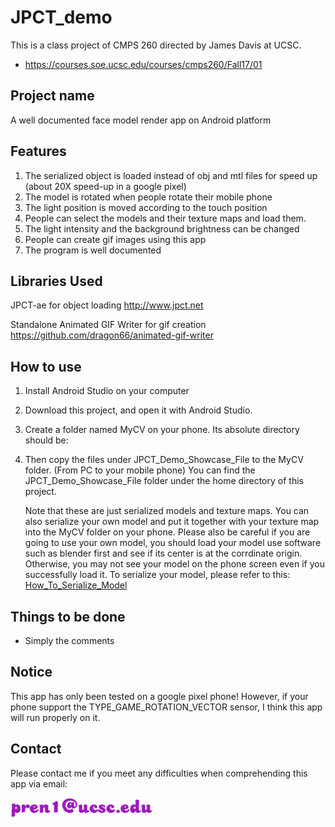 # JPCT_demo
This is a class project of CMPS 260 directed by James Davis at UCSC.
- https://courses.soe.ucsc.edu/courses/cmps260/Fall17/01
## Project name
A well documented face model render app on Android platform
## Features
1. The serialized object is loaded instead of obj and mtl files for speed up (about 20X speed-up in a google pixel)
2. The model is rotated when people rotate their mobile phone
3. The light position is moved according to the touch position
4. People can select the models and their texture maps and load them.
5. The light intensity and the background brightness can be changed
6. People can create gif images using this app
7. The program is well documented
## Libraries Used
JPCT-ae for object loading
http://www.jpct.net

Standalone Animated GIF Writer for gif creation
https://github.com/dragon66/animated-gif-writer
## How to use
1. Install Android Studio on your computer
2. Download this project, and open it with Android Studio.
3. Create a folder named MyCV on your phone. Its absolute directory should be:

4. Then copy the files under JPCT_Demo_Showcase_File to the MyCV folder. (From PC to your mobile phone) You can find the JPCT_Demo_Showcase_File folder under the home directory of this project.

   Note that these are just serialized models and texture maps. You can also serialize your own model and put it together with your texture map into the MyCV folder on your phone.
   Please also be careful if you are going to use your own model, you should load your model use software such as blender first and see if its center is at the corrdinate origin. Otherwise, you may not see your model on the phone screen even if you successfully load it.
   To serialize your model, please refer to this:
[How_To_Serialize_Model](How_To_Serialize_Model.md)
## Things to be done
- Simply the comments 
## Notice
This app has only been tested on a google pixel phone! However, if your phone support the TYPE_GAME_ROTATION_VECTOR sensor, I think this app will run properly on it.
## Contact
Please contact me if you meet any difficulties when comprehending this app via email:

![image](https://github.com/pren1/JPCT_demo/raw/master/output2.png)
